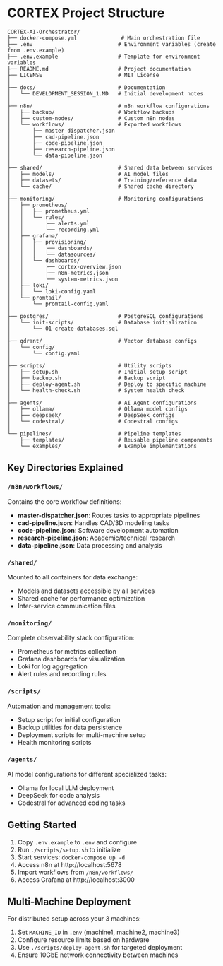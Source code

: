 # CORTEX Project Structure

```
CORTEX-AI-Orchestrator/
├── docker-compose.yml              # Main orchestration file
├── .env                           # Environment variables (create from .env.example)
├── .env.example                   # Template for environment variables
├── README.md                      # Project documentation
├── LICENSE                        # MIT License
│
├── docs/                          # Documentation
│   └── DEVELOPMENT_SESSION_1.MD   # Initial development notes
│
├── n8n/                           # n8n workflow configurations
│   ├── backup/                    # Workflow backups
│   ├── custom-nodes/              # Custom n8n nodes
│   └── workflows/                 # Exported workflows
│       ├── master-dispatcher.json
│       ├── cad-pipeline.json
│       ├── code-pipeline.json
│       ├── research-pipeline.json
│       └── data-pipeline.json
│
├── shared/                        # Shared data between services
│   ├── models/                    # AI model files
│   ├── datasets/                  # Training/reference data
│   └── cache/                     # Shared cache directory
│
├── monitoring/                    # Monitoring configurations
│   ├── prometheus/
│   │   ├── prometheus.yml
│   │   └── rules/
│   │       ├── alerts.yml
│   │       └── recording.yml
│   ├── grafana/
│   │   ├── provisioning/
│   │   │   ├── dashboards/
│   │   │   └── datasources/
│   │   └── dashboards/
│   │       ├── cortex-overview.json
│   │       ├── n8n-metrics.json
│   │       └── system-metrics.json
│   ├── loki/
│   │   └── loki-config.yaml
│   └── promtail/
│       └── promtail-config.yaml
│
├── postgres/                      # PostgreSQL configurations
│   └── init-scripts/              # Database initialization
│       └── 01-create-databases.sql
│
├── qdrant/                        # Vector database configs
│   └── config/
│       └── config.yaml
│
├── scripts/                       # Utility scripts
│   ├── setup.sh                   # Initial setup script
│   ├── backup.sh                  # Backup script
│   ├── deploy-agent.sh            # Deploy to specific machine
│   └── health-check.sh            # System health check
│
├── agents/                        # AI Agent configurations
│   ├── ollama/                    # Ollama model configs
│   ├── deepseek/                  # DeepSeek configs
│   └── codestral/                 # Codestral configs
│
└── pipelines/                     # Pipeline templates
    ├── templates/                 # Reusable pipeline components
    └── examples/                  # Example implementations
```

## Key Directories Explained

### `/n8n/workflows/`
Contains the core workflow definitions:
- **master-dispatcher.json**: Routes tasks to appropriate pipelines
- **cad-pipeline.json**: Handles CAD/3D modeling tasks
- **code-pipeline.json**: Software development automation
- **research-pipeline.json**: Academic/technical research
- **data-pipeline.json**: Data processing and analysis

### `/shared/`
Mounted to all containers for data exchange:
- Models and datasets accessible by all services
- Shared cache for performance optimization
- Inter-service communication files

### `/monitoring/`
Complete observability stack configuration:
- Prometheus for metrics collection
- Grafana dashboards for visualization
- Loki for log aggregation
- Alert rules and recording rules

### `/scripts/`
Automation and management tools:
- Setup script for initial configuration
- Backup utilities for data persistence
- Deployment scripts for multi-machine setup
- Health monitoring scripts

### `/agents/`
AI model configurations for different specialized tasks:
- Ollama for local LLM deployment
- DeepSeek for code analysis
- Codestral for advanced coding tasks

## Getting Started

1. Copy `.env.example` to `.env` and configure
2. Run `./scripts/setup.sh` to initialize
3. Start services: `docker-compose up -d`
4. Access n8n at http://localhost:5678
5. Import workflows from `/n8n/workflows/`
6. Access Grafana at http://localhost:3000

## Multi-Machine Deployment

For distributed setup across your 3 machines:
1. Set `MACHINE_ID` in `.env` (machine1, machine2, machine3)
2. Configure resource limits based on hardware
3. Use `./scripts/deploy-agent.sh` for targeted deployment
4. Ensure 10GbE network connectivity between machines